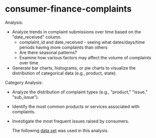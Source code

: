 # consumer-finance-complaints
Analysis:
* Analyze trends in complaint submissions over time based on the "date_received" column.
  * complaint_id and date_received - seeing what dates/days/time periods having more complaints than others
  * Are there seasonal patterns?
  * Examine how various factors may affect the volume of complaints over time
* Generate bar charts, histograms, or pie charts to visualize the distribution of categorical data (e.g., product, state).

Category Analysis:
* Analyze the distribution of complaint types (e.g., "product," "issue," "sub_issue").
* Identify the most common products or services associated with complaints.
* Investigate the most frequent issues raised by consumers.

  The following [data set](https://www.kaggle.com/datasets/kaggle/us-consumer-finance-complaints/) was used in this analysis.
